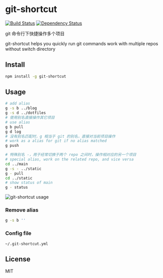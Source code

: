 # git-shortcut

[![Build Status](https://travis-ci.org/yangg/git-shortcut.svg?branch=master)](https://travis-ci.org/yangg/git-shortcut) [![Dependency Status](https://david-dm.org/yangg/git-shortcut.svg)](https://david-dm.org/yangg/git-shortcut)

git 命令行下快捷操作多个项目

git-shortcut helps you quickly run git commands work with multiple repos without switch directory

## Install
```bash
npm install -g git-shortcut
```

## Usage

```bash
# add alias
g -s b ../blog
g -s d ../dotfiles
# 使用别名直接操作其它项目
# use alias
g b pull
g d log
# 没有别名匹配时，g 相当于 git 的别名，直接对当前项目操作
# work as a alias for git if no alias matched
g push

# 特殊别名 -，用于经常切换于两个 repo 之间时，操作相对应的另一个项目
# special alias, work on the related repo, and vice versa
cd ../main
g -s - ../static
g - pull
cd ../static
# show status of main
g - status
```

![git-shortcut usage](https://cloud.githubusercontent.com/assets/409225/16899413/71c59dda-4c35-11e6-8d93-ad261a99fe8a.gif)

### Remove alias
```bash
g -s b ''
```

### Config file
`~/.git-shortcut.yml`


## License
MIT
